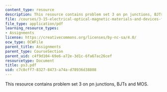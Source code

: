 ```yaml
---
content_type: resource
description: This resource contains problem set 3 on pn junctions, BJTs and MOS.
file: /courses/3-15-electrical-optical-magnetic-materials-and-devices-fall-2006/c7c8cff783278473a74ad78936d38808_ps3.pdf
file_type: application/pdf
learning_resource_types:
- Assignments
license: https://creativecommons.org/licenses/by-nc-sa/4.0/
ocw_type: OCWFile
parent_title: Assignments
parent_type: CourseSection
parent_uid: c4f9d104-69e6-a72e-3d1c-6fa67ac26cef
resourcetype: Document
title: ps3.pdf
uid: c7c8cff7-8327-8473-a74a-d78936d38808
---
```

This resource contains problem set 3 on pn junctions, BJTs and MOS.